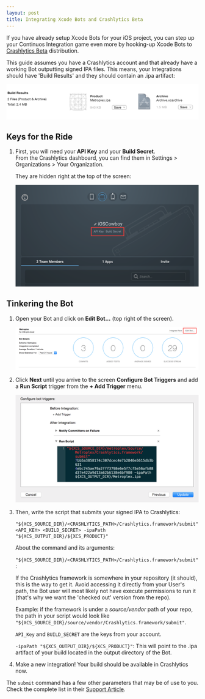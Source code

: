 ```yaml
---
layout: post
title: Integrating Xcode Bots and Crashlytics Beta
---
```


If you have already setup Xcode Bots for your iOS project, you can step up your Continuos Integration game even more by hooking-up Xcode Bots to [Crashlytics Beta](http://try.crashlytics.com/beta/) distribution.

This guide assumes you have a Crashlytics account and that  already have a working Bot outputting signed IPA files. This means, your Integrations should have 'Build Results' and they should contain an .ipa artifact:

![Build Results](/posts_images/2015-02-13-00.png)

## Keys for the Ride

1. First, you will need your **API Key** and your **Build Secret**.  
From the Crashlytics dashboard, you can find them in Settings > Organizations > Your Organization.

    They are hidden right at the top of the screen:

    ![Crashlytics Organization](/posts_images/2015-02-13-01.png)

## Tinkering the Bot

1. Open your Bot  and click on **Edit Bot...** (top right of the screen).

    ![Crashlytics Organization](/posts_images/2015-02-13-02.png)

3. Click **Next** until you arrive to the screen **Configure Bot Triggers** and  add a **Run Script** trigger from the **+ Add Trigger** menu.

    ![Crashlytics Organization](/posts_images/2015-02-13-03.png)

5. Then, write the script that submits your signed IPA to Crashlytics:

    ```
    "${XCS_SOURCE_DIR}/<CRASHLYTICS_PATH>/Crashlytics.framework/submit"  <API_KEY> <BUILD_SECRET> -ipaPath "${XCS_OUTPUT_DIR}/${XCS_PRODUCT}"
    ```
    
    About the command and its arguments: 
    
    `"${XCS_SOURCE_DIR}/<CRASHLYTICS_PATH>/Crashlytics.framework/submit"`: 
    
    If the Crashlytics framework is somewhere in your repository (it should), this is the way to get it. 
    Avoid  accessing it directly from your User's path, the Bot user will most likely not have execute permissions to run it (that's why we want the 'checked out' version from the repo).
        
    Example: if the framework is under a *source/vendor* path of your repo, the path in your script would look like `"${XCS_SOURCE_DIR}/source/vendor/Crashlytics.framework/submit"`.
    
   `API_Key` and `BUILD_SECRET` are the keys from your account. 
    
    `-ipaPath "${XCS_OUTPUT_DIR}/${XCS_PRODUCT}"`: This will point to the .ipa artifact of your build located in the output directory of the Bot.
   
6. Make a new integration! Your build should be available in Crashlytics now. 


The `submit` command has a few other parameters that may be of use to you. 
Check the complete list in their [Support Article](http://support.crashlytics.com/knowledgebase/articles/370383-beta-distribution-with-ios-build-servers).